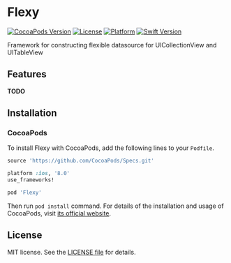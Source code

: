 # Flexy

[![CocoaPods Version](https://img.shields.io/cocoapods/v/Flexy.svg?style=flat)](http://cocoapods.org/pods/Flexy)
[![License](https://img.shields.io/cocoapods/l/Flexy.svg?style=flat)](http://cocoapods.org/pods/Flexy)
[![Platform](https://img.shields.io/cocoapods/p/Flexy.svg?style=flat)](http://cocoapods.org/pods/Flexy)
[![Swift Version](https://img.shields.io/badge/Swift-4.0.3-F16D39.svg?style=flat)](https://developer.apple.com/swift)

Framework for constructing flexible datasource for UICollectionView and UITableView

## Features

**TODO**

## Installation

### CocoaPods

To install Flexy with CocoaPods, add the following lines to your `Podfile`.

```ruby
source 'https://github.com/CocoaPods/Specs.git'

platform :ios, '8.0'
use_frameworks!

pod 'Flexy'
```

Then run `pod install` command. For details of the installation and usage of CocoaPods, visit [its official website](https://cocoapods.org).


## License

MIT license. See the [LICENSE file](LICENSE.txt) for details.
